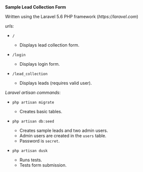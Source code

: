 **Sample Lead Collection Form**

Written using the Laravel 5.6 PHP framework (_https://laravel.com_)

_urls:_

* `/`
    * Displays lead collection form.

* `/login`
    * Displays login form.

* `/lead_collection`
    * Displays leads (requires valid user).

_Laravel artisan commands_:

* `php artisan migrate`
    * Creates basic tables.
   
* `php artisan db:seed`
    * Creates sample leads and two admin users. 
    * Admin users are created in the `users` table.
    * Password is `secret`.

* `php artisan dusk`
    * Runs tests.
    * Tests form submission.
